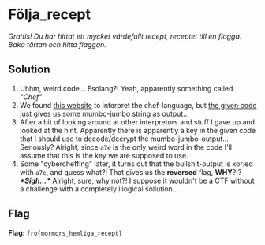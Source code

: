 # Följa_recept
*Grattis! Du har hittat ett mycket värdefullt recept, receptet till en flagga. Baka tårtan och hitta flaggan.*

## Solution
1. Uhhm, weird code... Esolang?! Yeah, apparently something called *"Chef"*
2. We found [this website](https://esolangpark.vercel.app/ide/chef) to interpret the chef-language, but [the given code](./original_files/recept) just gives us some mumbo-jumbo string as output...
3. After a bit of looking around at other interpretors and stuff I gave up and looked at the hint. Apparently there is apparently a key in the given code that I should use to decode/decrypt the mumbo-jumbo-output... Seriously? Alright, since `a7e` is the only weird word in the code I'll assume that this is the key we are supposed to use.
4. Some "cybercheffing" later, it turns out that the bullshit-output is xor:ed with `a7e`, and guess what?! That gives us the **reversed** flag, **WHY**?!? ***\*Sigh...\**** Alright, sure, why not?! I suppose it wouldn't be a CTF without a challenge with a completely illogical sollution...


## Flag
**Flag:** `fro{mormors_hemliga_recept}`
